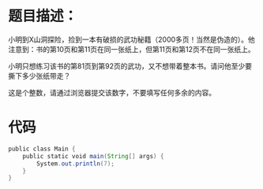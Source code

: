 # 题目描述：
小明到X山洞探险，捡到一本有破损的武功秘籍（2000多页！当然是伪造的）。他注意到：书的第10页和第11页在同一张纸上，但第11页和第12页不在同一张纸上。

小明只想练习该书的第81页到第92页的武功，又不想带着整本书。请问他至少要撕下多少张纸带走？

这是个整数，请通过浏览器提交该数字，不要填写任何多余的内容。

# 代码
```java
public class Main {
    public static void main(String[] args) {
        System.out.println(7);
    }
}
```
